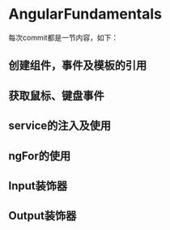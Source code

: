 # AngularFundamentals

每次commit都是一节内容，如下：
## 创建组件，事件及模板的引用
## 获取鼠标、键盘事件
## service的注入及使用
## ngFor的使用
## Input装饰器
## Output装饰器